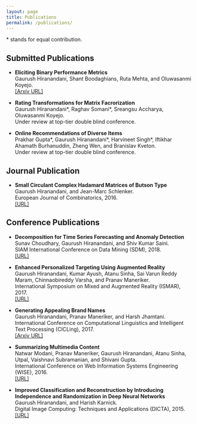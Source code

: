 ```yaml
---
layout: page
title: Publications
permalink: /publications/
---
```


\* stands for equal contribution.

## Submitted Publications

* **Eliciting Binary Performance Metrics**<br />
Gaurush Hiranandani, Shant Boodaghians, Ruta Mehta, and Oluwasanmi Koyejo.<br />
[[Arxiv URL]](https://arxiv.org/abs/1806.01827)

* **Rating Transformations for Matrix Facrorization**<br />
Gaurush Hiranandani*, Raghav Somani*, Sreangsu Accharya, Oluwasanmi Koyejo.<br />
Under review at top-tier double blind conference.

* **Online Recommendations of Diverse Items**<br />
Prakhar Gupta*, Gaurush Hiranandani*, Harvineet Singh*, Iftikhar Ahamath Burhanuddin, Zheng Wen, and Branislav Kveton.<br />
Under review at top-tier double blind conference.

## Journal Publication

* **Small Circulant Complex Hadamard Matrices of Butson Type**<br />
Gaurush Hiranandani, and Jean-Marc Schlenker.<br />
European Journal of Combinatorics, 2016.<br />
[[URL]](https://www.sciencedirect.com/science/article/pii/S0195669815001274)

## Conference Publications

* **Decomposition for Time Series Forecasting and Anomaly Detection**<br />
Sunav Choudhary, Gaurush Hiranandani, and Shiv Kumar Saini.<br />
SIAM International Conference on Data Mining (SDM), 2018.<br />
[[URL]](https://epubs.siam.org/doi/abs/10.1137/1.9781611975321.59)

* **Enhanced Personalized Targeting Using Augmented Reality**<br />
Gaurush Hiranandani, Kumar Ayush, Atanu Sinha, Sai Varun Reddy Maram, Chinnaobireddy Varsha, and Pranav Maneriker.<br />
International Symposium on Mixed and Augmented Reality (ISMAR), 2017.<br />
[[URL]](https://ieeexplore.ieee.org/document/8088451/)

* **Generating Appealing Brand Names**<br />
Gaurush Hiranandani, Pranav Maneriker, and Harsh Jhamtani.<br />
International Conference on Computational Linguistics and Intelligent Text Processing (CICLing), 2017.<br />
[[Arxiv URL]](https://arxiv.org/abs/1706.09335)

* **Summarizing Multimedia Content**<br />
Natwar Modani, Pranav Maneriker, Gaurush Hiranandani, Atanu Sinha, Utpal, Vaishnavi Subramanian, and Shivani Gupta.<br />
International Conference on Web Information Systems Engineering (WISE), 2016.<br />
[[URL]](https://link.springer.com/chapter/10.1007/978-3-319-48743-4_27)

* **Improved Classification and Reconstruction by Introducing Independence and Randomization in Deep Neural Networks**<br />
Gaurush Hiranandani, and Harish Karnick.<br />
Digital Image Computing: Techniques and Applications (DICTA), 2015.<br />
[[URL]](https://ieeexplore.ieee.org/document/7371270/)